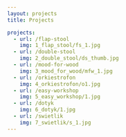 ```yaml
---
layout: projects
title: Projects

projects:
  - url: /flap-stool
    img: 1_flap_stool/fs_1.jpg
  - url: /double-stool
    img: 2_double_stool/ds_thumb.jpg
  - url: /mood-for-wood
    img: 3_mood_for_wood/mfw_1.jpg
  - url: /orkiestrofon
    img: 4_orkiestrofon/o1.jpg
  - url: /easy-workshop
    img: 5_easy_workshop/1.jpg
  - url: /dotyk
    img: 6_dotyk/1.jpg
  - url: /swietlik
    img: 7_swietlik/s_1.jpg
---
```

